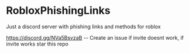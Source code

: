 # RobloxPhishingLinks
Just a discord server with phishing links and methods for roblox 

https://discord.gg/NVa5BsvzaB -- Create an issue if invite doesnt work, if invite works star this repo
